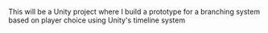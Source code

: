 This will be a Unity project where I build a prototype for a branching system based on player choice using Unity's timeline system
